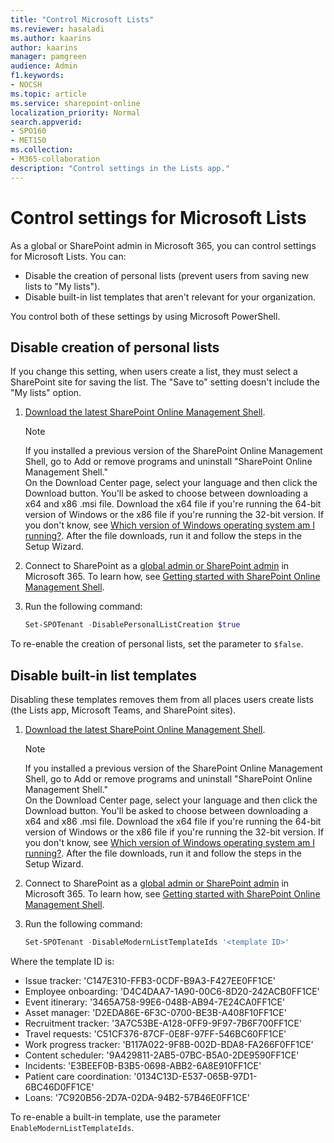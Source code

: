 ```yaml
---
title: "Control Microsoft Lists"
ms.reviewer: hasaladi
ms.author: kaarins
author: kaarins
manager: pamgreen
audience: Admin
f1.keywords:
- NOCSH
ms.topic: article
ms.service: sharepoint-online
localization_priority: Normal
search.appverid:
- SPO160
- MET150
ms.collection:  
- M365-collaboration
description: "Control settings in the Lists app."
---
```


# Control settings for Microsoft Lists

As a global or SharePoint admin in Microsoft 365, you can control settings for Microsoft Lists. You can:

- Disable the creation of personal lists (prevent users from saving new lists to "My lists").
- Disable built-in list templates that aren't relevant for your organization.

You control both of these settings by using Microsoft PowerShell.

## Disable creation of personal lists

If you change this setting, when users create a list, they must select a SharePoint site for saving the list. The "Save to" setting doesn't include the "My lists" option. 
  
1. [Download the latest SharePoint Online Management Shell](https://go.microsoft.com/fwlink/p/?LinkId=255251).

    > [!NOTE]
    > If you installed a previous version of the SharePoint Online Management Shell, go to Add or remove programs and uninstall "SharePoint Online Management Shell." <br>On the Download Center page, select your language and then click the Download button. You'll be asked to choose between downloading a x64 and x86 .msi file. Download the x64 file if you're running the 64-bit version of Windows or the x86 file if you're running the 32-bit version. If you don't know, see [Which version of Windows operating system am I running?](https://support.microsoft.com/help/13443/windows-which-operating-system). After the file downloads, run it and follow the steps in the Setup Wizard.

2. Connect to SharePoint as a [global admin or SharePoint admin](/sharepoint/sharepoint-admin-role) in Microsoft 365. To learn how, see [Getting started with SharePoint Online Management Shell](/powershell/sharepoint/sharepoint-online/connect-sharepoint-online).

3. Run the following command:
  
    ```PowerShell
    Set-SPOTenant -DisablePersonalListCreation $true​ 
    ```

To re-enable the creation of personal lists, set the parameter to `$false`.

## Disable built-in list templates

Disabling these templates removes them from all places users create lists (the Lists app, Microsoft Teams, and SharePoint sites).
  
1. [Download the latest SharePoint Online Management Shell](https://go.microsoft.com/fwlink/p/?LinkId=255251).

    > [!NOTE]
    > If you installed a previous version of the SharePoint Online Management Shell, go to Add or remove programs and uninstall "SharePoint Online Management Shell." <br>On the Download Center page, select your language and then click the Download button. You'll be asked to choose between downloading a x64 and x86 .msi file. Download the x64 file if you're running the 64-bit version of Windows or the x86 file if you're running the 32-bit version. If you don't know, see [Which version of Windows operating system am I running?](https://support.microsoft.com/help/13443/windows-which-operating-system). After the file downloads, run it and follow the steps in the Setup Wizard.

2. Connect to SharePoint as a [global admin or SharePoint admin](/sharepoint/sharepoint-admin-role) in Microsoft 365. To learn how, see [Getting started with SharePoint Online Management Shell](/powershell/sharepoint/sharepoint-online/connect-sharepoint-online).

3. Run the following command:
  
    ```PowerShell
    Set-SPOTenant -DisableModernListTemplateIds '<template ID>'   ​
    ```

Where the template ID is:

- Issue tracker: 'C147E310-FFB3-0CDF-B9A3-F427EE0FF1CE'
- Employee onboarding: 'D4C4DAA7-1A90-00C6-8D20-242ACB0FF1CE'
- Event itinerary: '3465A758-99E6-048B-AB94-7E24CA0FF1CE'
- Asset manager: 'D2EDA86E-6F3C-0700-BE3B-A408F10FF1CE'
- Recruitment tracker: '3A7C53BE-A128-0FF9-9F97-7B6F700FF1CE'
- Travel requests: 'C51CF376-87CF-0E8F-97FF-546BC60FF1CE'
- Work progress tracker: 'B117A022-9F8B-002D-BDA8-FA266F0FF1CE'
- Content scheduler: '9A429811-2AB5-07BC-B5A0-2DE9590FF1CE'
- Incidents: 'E3BEEF0B-B3B5-0698-ABB2-6A8E910FF1CE'
- Patient care coordination: '0134C13D-E537-065B-97D1-6BC46D0FF1CE'
- Loans: '7C920B56-2D7A-02DA-94B2-57B46E0FF1CE'

To re-enable a built-in template, use the parameter `EnableModernListTemplateIds`.
